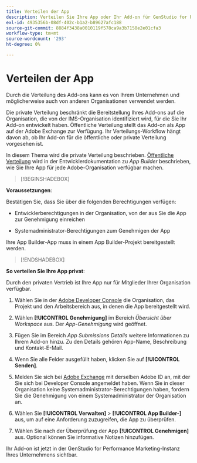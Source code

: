 ```yaml
---
title: Verteilen der App
description: Verteilen Sie Ihre App oder Ihr Add-on für GenStudio for Performance Marketing.
exl-id: 4935356b-08df-402c-b1a2-b89627afc188
source-git-commit: 8884f3438a0010119f578ca9a3b7158e2e01cfa3
workflow-type: tm+mt
source-wordcount: '293'
ht-degree: 0%

---
```


# Verteilen der App

Durch die Verteilung des Add-ons kann es von Ihrem Unternehmen und möglicherweise auch von anderen Organisationen verwendet werden.

Die private Verteilung beschränkt die Bereitstellung Ihres Add-ons auf die Organisation, die von der IMS-Organisation identifiziert wird, für die Sie Ihr Add-on entwickelt haben. Öffentliche Verteilung stellt das Add-on als App auf der Adobe Exchange zur Verfügung. Ihr Verteilungs-Workflow hängt davon ab, ob Ihr Add-on für die öffentliche oder private Verteilung vorgesehen ist.

In diesem Thema wird die private Verteilung beschrieben. [Öffentliche Verteilung](https://developer.adobe.com/app-builder/docs/guides/distribution/public/) wird in der Entwicklerdokumentation zu _App Builder_ beschrieben, wie Sie Ihre App für jede Adobe-Organisation verfügbar machen.

>[!BEGINSHADEBOX]

**Voraussetzungen**:

Bestätigen Sie, dass Sie über die folgenden Berechtigungen verfügen:

* Entwicklerberechtigungen in der Organisation, von der aus Sie die App zur Genehmigung einreichen

* Systemadministrator-Berechtigungen zum Genehmigen der App

Ihre App Builder-App muss in einem App Builder-Projekt bereitgestellt werden.

>[!ENDSHADEBOX]

**So verteilen Sie Ihre App privat**:

Durch den privaten Vertrieb ist Ihre App nur für Mitglieder Ihrer Organisation verfügbar.

1. Wählen Sie in der [Adobe Developer Console](https://developer.adobe.com/console/) die Organisation, das Projekt und den Arbeitsbereich aus, in denen die App bereitgestellt wird.

1. Wählen **[!UICONTROL Genehmigung]** im Bereich _Übersicht über Workspace_ aus. Der _App-Genehmigung_ wird geöffnet.

1. Fügen Sie im Bereich _App Submissions Details_ weitere Informationen zu Ihrem Add-on hinzu. Zu den Details gehören App-Name, Beschreibung und Kontakt-E-Mail.

1. Wenn Sie alle Felder ausgefüllt haben, klicken Sie auf **[!UICONTROL Senden]**.

1. Melden Sie sich bei [Adobe Exchange](https://exchange.adobe.com/) mit derselben Adobe ID an, mit der Sie sich bei Developer Console angemeldet haben. Wenn Sie in dieser Organisation keine Systemadministrator-Berechtigungen haben, fordern Sie die Genehmigung von einem Systemadministrator der Organisation an.

1. Wählen Sie **[!UICONTROL Verwalten]** > **[!UICONTROL App Builder-]** aus, um auf eine Anforderung zuzugreifen, die App zu überprüfen.

1. Wählen Sie nach der Überprüfung der App **[!UICONTROL Genehmigen]** aus. Optional können Sie informative Notizen hinzufügen.

Ihr Add-on ist jetzt in der GenStudio for Performance Marketing-Instanz Ihres Unternehmens sichtbar.
